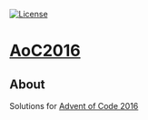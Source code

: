 [![License][s1]][li]

[s1]: https://img.shields.io/badge/licence-GPL%203.0-blue.svg
[li]: https://raw.githubusercontent.com/matt77hias/AoC2016/master/LICENSE.txt

# [AoC2016](http://adventofcode.com/2016)

## About
Solutions for [Advent of Code 2016](http://adventofcode.com/2016)
